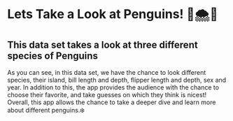 # Lets Take a Look at Penguins! 🐧🌨️🫧
## This data set takes a look at three different species of Penguins
As you can see, in this data set, we have the chance to look different species, their island, bill length and depth, flipper length and depth, sex and year. In addition to this, the app provides the audience with the chance to choose their favorite, and take guesses on which they think is nicest! Overall, this app allows the chance to take a deeper dive and learn more about different penguins.❄️
